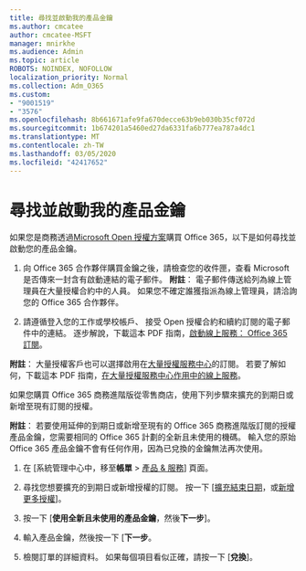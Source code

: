 ```yaml
---
title: 尋找並啟動我的產品金鑰
ms.author: cmcatee
author: cmcatee-MSFT
manager: mnirkhe
ms.audience: Admin
ms.topic: article
ROBOTS: NOINDEX, NOFOLLOW
localization_priority: Normal
ms.collection: Adm_O365
ms.custom:
- "9001519"
- "3576"
ms.openlocfilehash: 8b661671afe9fa670decce63b9eb030b35cf072d
ms.sourcegitcommit: 1b674201a5460ed27da6331fa6b777ea787a4dc1
ms.translationtype: MT
ms.contentlocale: zh-TW
ms.lasthandoff: 03/05/2020
ms.locfileid: "42417652"
---
```

# <a name="find-and-activate-my-product-key"></a>尋找並啟動我的產品金鑰

如果您是商務透過[Microsoft Open 授權方案](https://go.microsoft.com/fwlink/p/?LinkID=613298)購買 Office 365，以下是如何尋找並啟動您的產品金鑰。

1. 向 Office 365 合作夥伴購買金鑰之後，請檢查您的收件匣，查看 Microsoft 是否傳來一封含有啟動連結的電子郵件。  **附註**： 電子郵件傳送給列為線上管理員在大量授權合約中的人員。  如果您不確定誰獲指派為線上管理員，請洽詢您的 Office 365 合作夥伴。

2. 請遵循登入您的工作或學校帳戶、 接受 Open 授權合約和續約訂閱的電子郵件中的連結。  逐步解說，下載這本 PDF 指南，[啟動線上服務： Office 365 訂閱](https://go.microsoft.com/fwlink/p/?LinkId=618100)。 

**附註**： 大量授權客戶也可以選擇啟用在[大量授權服務中心](https://go.microsoft.com/fwlink/p/?LinkID=282016)的訂閱。  若要了解如何，下載這本 PDF 指南，[在大量授權服務中心作用中的線上服務](https://go.microsoft.com/fwlink/p/?LinkId=618096)。

如果您購買 Office 365 商務進階版從零售商店，使用下列步驟來擴充的到期日或新增至現有訂閱的授權。

**附註**： 若要使用延伸的到期日或新增至現有的 Office 365 商務進階版訂閱的授權產品金鑰，您需要相同的 Office 365 計劃的全新且未使用的機碼。  輸入您的原始 Office 365 產品金鑰不會有任何作用，因為已兌換的金鑰無法再次使用。

1. 在 [系統管理中心中，移至**帳單** > [產品 & 服務](https://go.microsoft.com/fwlink/p/?linkid=842054)] 頁面。

2. 尋找您想要擴充的到期日或新增授權的訂閱。  按一下 [[擴充結束日期](https://go.microsoft.com/fwlink/p/?linkid=842054)，或[新增更多授權](https://go.microsoft.com/fwlink/p/?linkid=842054)]。

3. 按一下 [**使用全新且未使用的產品金鑰**，然後**下一步**]。

4. 輸入產品金鑰，然後按一下 [**下一步**。

5. 檢閱訂單的詳細資料。  如果每個項目看似正確，請按一下 [**兌換**]。